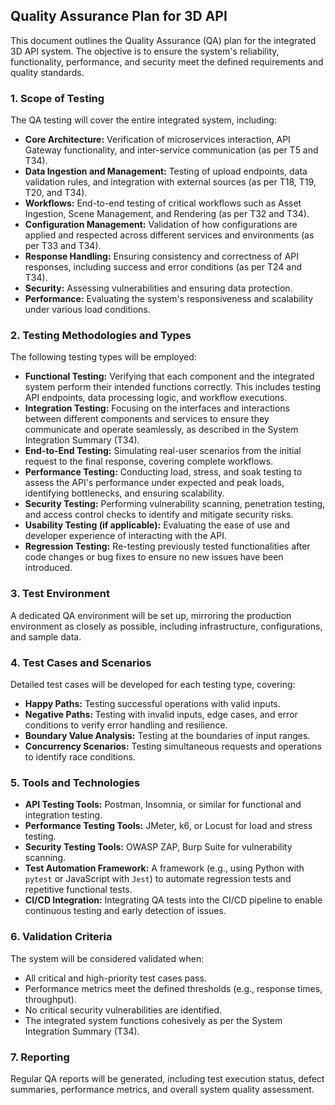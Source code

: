 ## Quality Assurance Plan for 3D API

This document outlines the Quality Assurance (QA) plan for the integrated 3D API system. The objective is to ensure the system's reliability, functionality, performance, and security meet the defined requirements and quality standards.

### 1. Scope of Testing

The QA testing will cover the entire integrated system, including:

*   **Core Architecture:** Verification of microservices interaction, API Gateway functionality, and inter-service communication (as per T5 and T34).
*   **Data Ingestion and Management:** Testing of upload endpoints, data validation rules, and integration with external sources (as per T18, T19, T20, and T34).
*   **Workflows:** End-to-end testing of critical workflows such as Asset Ingestion, Scene Management, and Rendering (as per T32 and T34).
*   **Configuration Management:** Validation of how configurations are applied and respected across different services and environments (as per T33 and T34).
*   **Response Handling:** Ensuring consistency and correctness of API responses, including success and error conditions (as per T24 and T34).
*   **Security:** Assessing vulnerabilities and ensuring data protection.
*   **Performance:** Evaluating the system's responsiveness and scalability under various load conditions.

### 2. Testing Methodologies and Types

The following testing types will be employed:

*   **Functional Testing:** Verifying that each component and the integrated system perform their intended functions correctly. This includes testing API endpoints, data processing logic, and workflow executions.
*   **Integration Testing:** Focusing on the interfaces and interactions between different components and services to ensure they communicate and operate seamlessly, as described in the System Integration Summary (T34).
*   **End-to-End Testing:** Simulating real-user scenarios from the initial request to the final response, covering complete workflows.
*   **Performance Testing:** Conducting load, stress, and soak testing to assess the API's performance under expected and peak loads, identifying bottlenecks, and ensuring scalability.
*   **Security Testing:** Performing vulnerability scanning, penetration testing, and access control checks to identify and mitigate security risks.
*   **Usability Testing (if applicable):** Evaluating the ease of use and developer experience of interacting with the API.
*   **Regression Testing:** Re-testing previously tested functionalities after code changes or bug fixes to ensure no new issues have been introduced.

### 3. Test Environment

A dedicated QA environment will be set up, mirroring the production environment as closely as possible, including infrastructure, configurations, and sample data.

### 4. Test Cases and Scenarios

Detailed test cases will be developed for each testing type, covering:

*   **Happy Paths:** Testing successful operations with valid inputs.
*   **Negative Paths:** Testing with invalid inputs, edge cases, and error conditions to verify error handling and resilience.
*   **Boundary Value Analysis:** Testing at the boundaries of input ranges.
*   **Concurrency Scenarios:** Testing simultaneous requests and operations to identify race conditions.

### 5. Tools and Technologies

*   **API Testing Tools:** Postman, Insomnia, or similar for functional and integration testing.
*   **Performance Testing Tools:** JMeter, k6, or Locust for load and stress testing.
*   **Security Testing Tools:** OWASP ZAP, Burp Suite for vulnerability scanning.
*   **Test Automation Framework:** A framework (e.g., using Python with `pytest` or JavaScript with `Jest`) to automate regression tests and repetitive functional tests.
*   **CI/CD Integration:** Integrating QA tests into the CI/CD pipeline to enable continuous testing and early detection of issues.

### 6. Validation Criteria

The system will be considered validated when:

*   All critical and high-priority test cases pass.
*   Performance metrics meet the defined thresholds (e.g., response times, throughput).
*   No critical security vulnerabilities are identified.
*   The integrated system functions cohesively as per the System Integration Summary (T34).

### 7. Reporting

Regular QA reports will be generated, including test execution status, defect summaries, performance metrics, and overall system quality assessment.